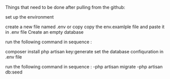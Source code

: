 Things that need to be done after pulling from the github:

set up the environment

create a new file named .env or copy
copy the env.examlple file and paste it in .env file
Create an empty database

run the following command in sequence :

composer install
php artisan key:generate
set the database confiquration in .env file

run the following command in sequence :
-php artisan migrate
-php artisan db:seed
